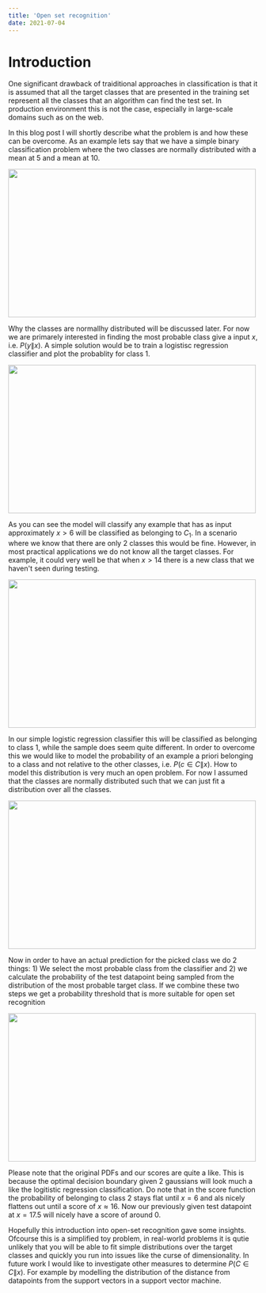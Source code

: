 ```yaml
---
title: 'Open set recognition'
date: 2021-07-04
---
```


Introduction
======
One significant drawback of traiditional approaches in classification is that it is assumed that all the target classes that are presented in the training set represent all the classes that an algorithm can find the test set. In production environment this is not the case, especially in large-scale domains such as on the web.

In this blog post I will shortly describe what the problem is and how these can be overcome. As an example lets say that we have a simple binary classification problem where the two classes are normally distributed with a mean at 5 and a mean at 10. 

<img src="http://woutermostard.github.io/files/train_data.jpg" align="middle" width="500" height="300">

Why the classes are normallhy distributed will be discussed later. For now we are primarely interested in finding the most probable class give a input $x$, i.e. $P(y\|x)$. A simple solution would be to train a logistisc regression classifier and plot the probablity for class 1. 

<img src="http://woutermostard.github.io/files/prob.jpg" align="middle" width="500" height="300">

As you can see the model will classify any example that has as input approximately $x > 6$ will be classified as belonging to $C_1$. In a scenario where we know that there are only 2 classes this would be fine. However, in most practical applications we do not know all the target classes. For example, it could very well be that when $x > 14$ there is a new class that we haven't seen during testing.

<img src="http://woutermostard.github.io/files/new_point.jpg" align="middle" width="500" height="300">

In our simple logistic regression classifier this will be classified as belonging to class 1, while the sample does seem quite different. In order to overcome this we would like to model the probability of an example a priori belonging to a class and not relative to the other classes, i.e. $P(c \in C  \| x)$. How to model this distribution is very much an open problem. For now I assumed that the classes are normally distributed such that we can just fit a distribution over all the classes. 

<img src="http://woutermostard.github.io/files/pdf.jpg" align="middle" width="500" height="300">

Now in order to have an actual prediction for the picked class we do 2 things: 1) We select the most probable class from the classifier and 2) we calculate the probability of the test datapoint being sampled from the distribution of the most probable target class. If we combine these two steps we get a probability threshold that is more suitable for open set recognition

<img src="http://woutermostard.github.io/files/score.jpg" align="middle" width="500" height="300">

Please note that the original PDFs and our scores are quite a like. This is because the optimal decision boundary given 2 gaussians will look much a like the logitistic regression classification. Do note that in the score function the probability of belonging to class 2 stays flat until $x=6$ and als nicely flattens out until a score of $x \approx 16$. Now our previously given test datapoint at $x=17.5$ will nicely have a score of around 0. 

Hopefully this introduction into open-set recognition gave some insights. Ofcourse this is a simplified toy problem, in real-world problems it is qutie unlikely that you will be able to fit simple distributions over the target classes and quickly you run into issues like the curse of dimensionality. In future work I would like to investigate other measures to determine $P(C \in C \| x)$. For example by modelling the distribution of the distance from datapoints from the support vectors in a support vector machine. 
